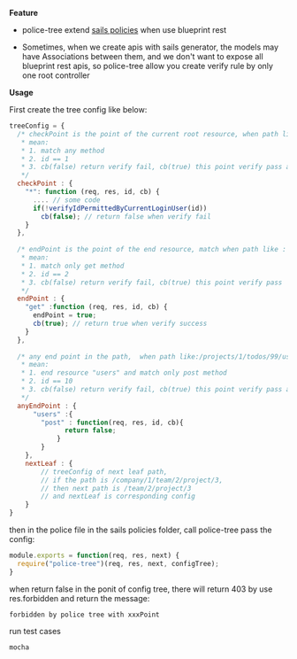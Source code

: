 **Feature**

 - police-tree extend [sails policies](http://sailsjs.org/#!/documentation/concepts/Policies) when use blueprint rest

 - Sometimes, when we create apis with sails generator, the models may
   have Associations between them, and we don't want to expose all
   blueprint rest apis, so police-tree allow you create verify rule by
   only one root controller

**Usage**

 First create the tree config like below:

```javascript
treeConfig = {
  /* checkPoint is the point of the current root resource, when path like: /company/1/team/2
   * mean:
   * 1. match any method
   * 2. id == 1
   * 3. cb(false) return verify fail, cb(true) this point verify pass and goto endPoint verify
   */
  checkPoint : { 
    "*": function (req, res, id, cb) {
      .... // some code
      if(!verifyIdPermittedByCurrentLoginUser(id))
        cb(false); // return false when verify fail
    }
  },
 
  /* endPoint is the point of the end resource, match when path like : /team/2, but not match when path like : /team/2/project/3
   * mean:
   * 1. match only get method
   * 2. id == 2
   * 3. cb(false) return verify fail, cb(true) this point verify pass
   */
  endPoint : {
    "get" :function (req, res, id, cb) {
      endPoint = true;
      cb(true); // return true when verify success
    }
  },
  
  /* any end point in the path,  when path like:/projects/1/todos/99/users/10
   * mean:
   * 1. end resource "users" and match only post method
   * 2. id == 10
   * 3. cb(false) return verify fail, cb(true) this point verify pass and goto nextLeaf that have defined
   */
  anyEndPoint : { 
      "users" :{
        "post" : function(req, res, id, cb){
              return false;
            }
        }
    },
    nextLeaf : {
        // treeConfig of next leaf path, 
        // if the path is /company/1/team/2/project/3, 
        // then next path is /team/2/project/3 
        // and nextLeaf is corresponding config
    }
}
```
 then in the police file in the sails policies folder, call police-tree pass the config:

```javascript
module.exports = function(req, res, next) {
  require("police-tree")(req, res, next, configTree);
}
```

 when return false in the ponit of config tree, there will return 403 by use res.forbidden and return the message:

    forbidden by police tree with xxxPoint

 run test cases

    mocha
